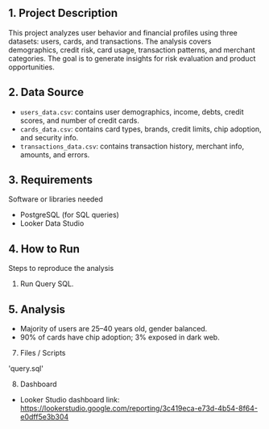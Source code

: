 ## 1. Project Description

This project analyzes user behavior and financial profiles using three datasets: users, cards, and transactions. The analysis covers demographics, credit risk, card usage, transaction patterns, and merchant categories. The goal is to generate insights for risk evaluation and product opportunities.

## 2. Data Source
- `users_data.csv`: contains user demographics, income, debts, credit scores, and number of credit cards.
- `cards_data.csv`: contains card types, brands, credit limits, chip adoption, and security info.
- `transactions_data.csv`: contains transaction history, merchant info, amounts, and errors.

## 3. Requirements

Software or libraries needed
- PostgreSQL (for SQL queries)
- Looker Data Studio

## 4. How to Run
Steps to reproduce the analysis

  1. Run Query SQL. 

## 5. Analysis
- Majority of users are 25–40 years old, gender balanced.
- 90% of cards have chip adoption; 3% exposed in dark web.

7. Files / Scripts

'query.sql' 

8. Dashboard
- Looker Studio dashboard link: https://lookerstudio.google.com/reporting/3c419eca-e73d-4b54-8f64-e0dff5e3b304
